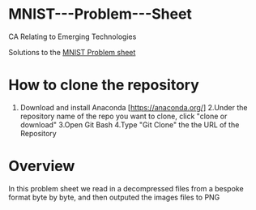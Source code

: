# MNIST---Problem---Sheet
CA Relating to Emerging Technologies 

Solutions to the [MNIST Problem sheet](https://emerging-technologies.github.io/problems/mnist.html) 

# How to clone the repository
1. Download and install Anaconda [https://anaconda.org/]
2.Under the repository name of the repo you want to clone, click "clone or download"
3.Open Git Bash
4.Type "Git Clone" the the URL of the Repository

# Overview
In this problem sheet we read in a decompressed files from a bespoke format byte by byte, and then outputed the images files to PNG
